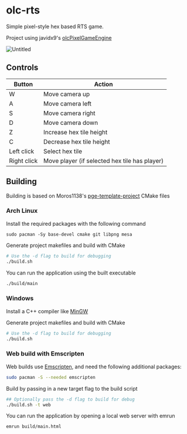 # olc-rts

Simple pixel-style hex based RTS game.

Project using javidx9's [olcPixelGameEngine](https://github.com/OneLoneCoder/olcPixelGameEngine)

![Untitled](https://github.com/liraymond04/olc-rts/assets/39678448/3e727835-1750-4ab7-89ab-e193114c25bc)

## Controls

| Button | Action |
| ----------- | ----------- |
| W | Move camera up |
| A | Move camera left |
| S | Move camera right |
| D | Move camera down |
| Z | Increase hex tile height |
| C | Decrease hex tile height |
| Left click | Select hex tile |
| Right click | Move player (if selected hex tile has player) |

## Building

Building is based on Moros1138's [pge-template-project](https://github.com/Moros1138/pge-template-project) CMake files

### Arch Linux

Install the required packages with the following command

`sudo pacman -Sy base-devel cmake git libpng mesa`

Generate project makefiles and build with CMake

```bash
# Use the -d flag to build for debugging
./build.sh
```

You can run the application using the built executable

```bash
./build/main
```

### Windows

Install a C++ compiler like [MinGW](https://sourceforge.net/projects/mingw/)

Generate project makefiles and build with CMake

```bash
# Use the -d flag to build for debugging
./build.sh
```

### Web build with Emscripten
Web builds use [Emscripten](https://github.com/emscripten-core/emscripten), and need the following additional packages:

```bash
sudo pacman -S --needed emscripten
```

Build by passing in a new target flag to the build script

```bash
## Optionally pass the -d flag to build for debug
./build.sh -t web
```

You can run the application by opening a local web server with emrun

```bash
emrun build/main.html
```
